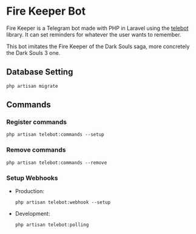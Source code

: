 # Fire Keeper Bot

Fire Keeper is a Telegram bot made with PHP in Laravel using the [telebot](https://github.com/westacks/telebot) library. It can set reminders for whatever the user wants to remember.

This bot imitates the Fire Keeper of the Dark Souls saga, more concretely the Dark Souls 3 one.

## Database Setting

```
php artisan migrate
```

## Commands

### Register commands

```
php artisan telebot:commands --setup
```

### Remove commands

```
php artisan telebot:commands --remove
```

### Setup Webhooks

-   Production:
    ```
    php artisan telebot:webhook --setup
    ```
-   Development:
    ```
    php artisan telebot:polling
    ```
